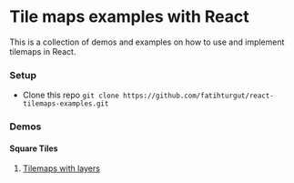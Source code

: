# Tile maps examples with React
This is a collection of demos and examples on how to use and implement tilemaps in React.

### Setup

- Clone this repo
  `git clone https://github.com/fatihturgut/react-tilemaps-examples.git`

### Demos
#### Square Tiles
1. [Tilemaps with layers](https://github.com/fatihturgut/react-tilemaps-examples/tree/master/square/tilemaps-with-layers)
